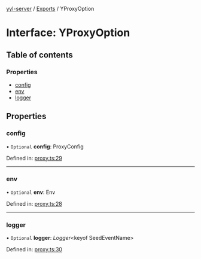 [yyl-server](../README.md) / [Exports](../modules.md) / YProxyOption

# Interface: YProxyOption

## Table of contents

### Properties

- [config](yproxyoption.md#config)
- [env](yproxyoption.md#env)
- [logger](yproxyoption.md#logger)

## Properties

### config

• `Optional` **config**: ProxyConfig

Defined in: [proxy.ts:29](https://github.com/jackness1208/yyl-server/blob/4a70c7c/src/proxy.ts#L29)

---

### env

• `Optional` **env**: Env

Defined in: [proxy.ts:28](https://github.com/jackness1208/yyl-server/blob/4a70c7c/src/proxy.ts#L28)

---

### logger

• `Optional` **logger**: _Logger_<keyof SeedEventName\>

Defined in: [proxy.ts:30](https://github.com/jackness1208/yyl-server/blob/4a70c7c/src/proxy.ts#L30)
